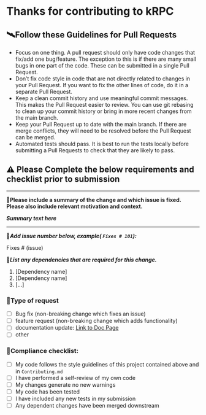 # Thanks for contributing to kRPC
## 🛰️Follow these Guidelines for Pull Requests

 * Focus on one thing. A pull request should only have code changes that fix/add one
   bug/feature. The exception to this is if there are many small bugs in one part of the code. These
   can be submitted in a single Pull Request.
 * Don’t fix code style in code that are not directly related to changes in your Pull Request. If
   you want to fix the other lines of code, do it in a separate Pull Request.
 * Keep a clean commit history and use meaningful commit messages. This makes the Pull Request
   easier to review. You can use git rebasing to clean up your commit history or bring in more
   recent changes from the main branch.
 * Keep your Pull Request up to date with the main branch. If there are merge conflicts, they will
   need to be resolved before the Pull Request can be merged.
 * Automated tests should pass. It is best to run the tests locally before submitting a Pull
   Requests to check that they are likely to pass.
  
   
## ⚠️ Please Complete the below requirements and checklist prior to submission 

---
📑**Please include a summary of the change and which issue is fixed. Please also include relevant motivation and context.** 

***Summary text here***

---

🚀***Add issue number below, example( `Fixes # 101`):*** 

Fixes # (issue)

🚀***List any dependencies that are required for this change.***

1) [Dependency name]
2) [Dependency name]
3) [...]

### 🚀Type of request

- [ ] Bug fix (non-breaking change which fixes an issue)
- [ ] feature request (non-breaking change which adds functionality)
- [ ] documentation update: [Link to Doc Page](url)
- [ ] other

### 🚀Compliance checklist:

- [ ] My code follows the style guidelines of this project contained above and in `Contributing.md`
- [ ] I have performed a self-review of my own code
- [ ] My changes generate no new warnings
- [ ] My code has been tested 
- [ ] I have included any new tests in my submission
- [ ] Any dependent changes have been merged downstream
